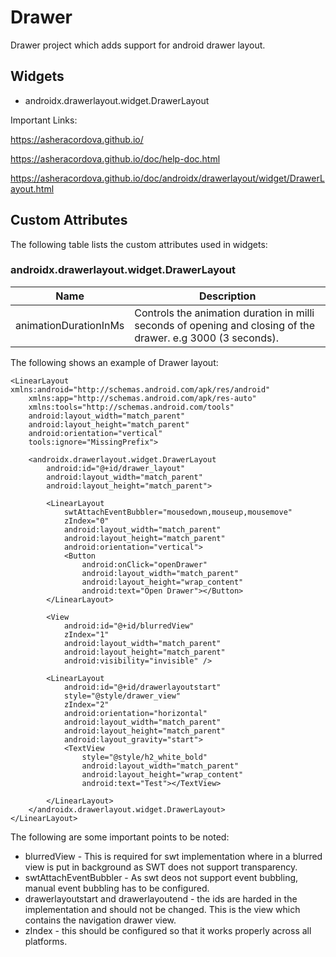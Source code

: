 # Drawer

Drawer project which adds support for android drawer layout.

## Widgets
* androidx.drawerlayout.widget.DrawerLayout

Important Links:

https://asheracordova.github.io/

https://asheracordova.github.io/doc/help-doc.html

https://asheracordova.github.io/doc/androidx/drawerlayout/widget/DrawerLayout.html


## Custom Attributes

The following table lists the custom attributes used in widgets:
### androidx.drawerlayout.widget.DrawerLayout
Name                	| Description
-------------       	| -------------
animationDurationInMs | Controls the animation duration in milli seconds of opening and closing of the drawer. e.g 3000 (3 seconds).


The following shows an example of Drawer layout:

```
<LinearLayout xmlns:android="http://schemas.android.com/apk/res/android"
    xmlns:app="http://schemas.android.com/apk/res-auto"
    xmlns:tools="http://schemas.android.com/tools"
    android:layout_width="match_parent"
    android:layout_height="match_parent"
    android:orientation="vertical"
    tools:ignore="MissingPrefix">

    <androidx.drawerlayout.widget.DrawerLayout
        android:id="@+id/drawer_layout"
        android:layout_width="match_parent"
        android:layout_height="match_parent">

        <LinearLayout
            swtAttachEventBubbler="mousedown,mouseup,mousemove"
            zIndex="0"
            android:layout_width="match_parent"
            android:layout_height="match_parent"
            android:orientation="vertical">
            <Button
                android:onClick="openDrawer"
                android:layout_width="match_parent"
                android:layout_height="wrap_content"
                android:text="Open Drawer"></Button>
        </LinearLayout>

        <View
            android:id="@+id/blurredView"
            zIndex="1"
            android:layout_width="match_parent"
            android:layout_height="match_parent"
            android:visibility="invisible" />

        <LinearLayout
            android:id="@+id/drawerlayoutstart"
            style="@style/drawer_view"
            zIndex="2"
            android:orientation="horizontal"
            android:layout_width="match_parent"
            android:layout_height="match_parent"
            android:layout_gravity="start">
            <TextView
                style="@style/h2_white_bold"
                android:layout_width="match_parent"
                android:layout_height="wrap_content"
                android:text="Test"></TextView>

        </LinearLayout>
    </androidx.drawerlayout.widget.DrawerLayout>
</LinearLayout>
```

The following are some important points to be noted:
* blurredView - This is required for swt implementation where in a blurred view is put in background as SWT does not support transparency.
* swtAttachEventBubbler - As swt deos not support event bubbling, manual event bubbling has to be configured.
* drawerlayoutstart and drawerlayoutend - the ids are harded in the implementation and should not be changed. This is the view which contains the navigation drawer view.
* zIndex - this should be configured so that it works properly across all platforms.
